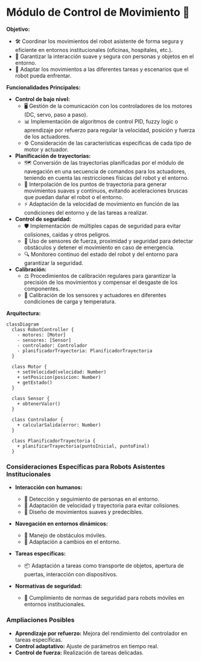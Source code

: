 # Módulo de Control de Movimiento 🤖

**Objetivo:**

* 🛠️ Coordinar los movimientos del robot asistente de forma segura y eficiente en entornos institucionales (oficinas, hospitales, etc.).
* 🤝 Garantizar la interacción suave y segura con personas y objetos en el entorno.
* 🔄 Adaptar los movimientos a las diferentes tareas y escenarios que el robot pueda enfrentar.

**Funcionalidades Principales:**

* **Control de bajo nivel:**
  * 🖥️ Gestión de la comunicación con los controladores de los motores (DC, servo, paso a paso).
  * 📊 Implementación de algoritmos de control PID, fuzzy logic o aprendizaje por refuerzo para regular la velocidad, posición y fuerza de los actuadores.
  * ⚙️ Consideración de las características específicas de cada tipo de motor y actuador.
* **Planificación de trayectorias:**
  * 🗺️ Conversión de las trayectorias planificadas por el módulo de navegación en una secuencia de comandos para los actuadores, teniendo en cuenta las restricciones físicas del robot y el entorno.
  * 🚶 Interpolación de los puntos de trayectoria para generar movimientos suaves y continuos, evitando aceleraciones bruscas que puedan dañar el robot o el entorno.
  * ⚡ Adaptación de la velocidad de movimiento en función de las condiciones del entorno y de las tareas a realizar.
* **Control de seguridad:**
  * 🛡️ Implementación de múltiples capas de seguridad para evitar colisiones, caídas y otros peligros.
  * 🚨 Uso de sensores de fuerza, proximidad y seguridad para detectar obstáculos y detener el movimiento en caso de emergencia.
  * 🔍 Monitoreo continuo del estado del robot y del entorno para garantizar la seguridad.
* **Calibración:**
  * ⚖️ Procedimientos de calibración regulares para garantizar la precisión de los movimientos y compensar el desgaste de los componentes.
  * 🔧 Calibración de los sensores y actuadores en diferentes condiciones de carga y temperatura.

**Arquitectura:**

```mermaid
classDiagram
  class RobotController {
    - motores: [Motor]
    - sensores: [Sensor]
    - controlador: Controlador
    - planificadorTrayectoria: PlanificadorTrayectoria
  }

  class Motor {
    + setVelocidad(velocidad: Number)
    + setPosicion(posicion: Number)
    + getEstado()
  }

  class Sensor {
    + obtenerValor()
  }

  class Controlador {
    + calcularSalida(error: Number)
  }

  class PlanificadorTrayectoria {
    + planificarTrayectoria(puntoInicial, puntoFinal)
  }
  ```

  ### Consideraciones Específicas para Robots Asistentes Institucionales

* **Interacción con humanos:**
  * 👥 Detección y seguimiento de personas en el entorno.
  * 🚶 Adaptación de velocidad y trayectoria para evitar colisiones.
  * 🤖 Diseño de movimientos suaves y predecibles.

* **Navegación en entornos dinámicos:**
  * 🚧 Manejo de obstáculos móviles.
  * 🔄 Adaptación a cambios en el entorno.

* **Tareas específicas:**
  * 📦 Adaptación a tareas como transporte de objetos, apertura de puertas, interacción con dispositivos.

* **Normativas de seguridad:**
  * 📜 Cumplimiento de normas de seguridad para robots móviles en entornos institucionales.

### Ampliaciones Posibles

* **Aprendizaje por refuerzo:** Mejora del rendimiento del controlador en tareas específicas.
* **Control adaptativo:** Ajuste de parámetros en tiempo real.
* **Control de fuerza:** Realización de tareas delicadas.